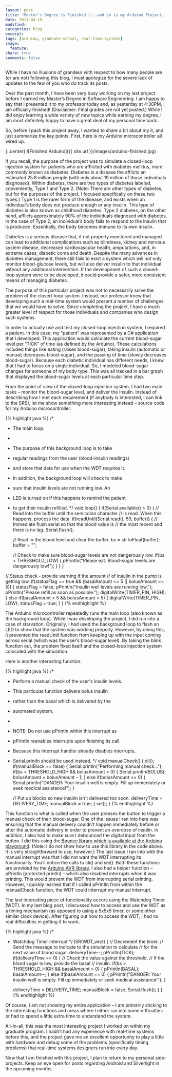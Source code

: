 ```yaml
---
layout: post
title: "Master’s Degree is Finished (...and so is my Arduino Project...)"
date: 2011-04-19
modified:
categories: blog
excerpt:
tags: [arduino, graduate-school, real-time-systems]
image:
  feature:
share: true
comments: false
---
```

While I have no illusions of grandeur with respect to how many people are (or are not) following this blog, I must apologize for the severe lack of updates to the few of you who do track its posts.

Over the past month, I have been very busy working on my last project before I earned my Master’s Degree in Software Engineering. I am happy to say that I presented it to my professor today and, as yesterday at 4:30PM, I am officially finished! (Disclaimer: Final grades are not yet posted.) While I did enjoy learning a wide variety of new topics while earning my degree, I am most definitely happy to have a great deal of my personal time back.

So, before I pack this project away, I wanted to share a bit about my it, and just summarize the key points. First, here is my Arduino microcontroller all wired up.

{:.center}
![Finished Arduino]({{ site.url }}/images/arduino-finished.jpg)

If you recall, the purpose of the project was to simulate a closed-loop injection system for patients who are afflicted with diabetes mellitus, more commonly known as diabetes. Diabetes is a disease the afflicts an estimated 25.8 million people (with only about 19 million of those individuals diagnosed). Within diabetes, there are two types of diabetes labeled, conveniently, Type 1 and Type 2. (Note: There are other types of diabetes, but for the purposes of the project, I focused specifically on these two types.) Type 1 is the rarer form of the disease, and exists when an individual’s body does not produce enough or any insulin. This type of diabetes is also known as childhood diabetes. Type 2 diabetes, on the other hand, afflicts approximately 90% of the individuals diagnosed with diabetes. In the case of Type 2, an individual’s body fails to respond to the insulin that is produced. Essentially, the body becomes immune to its own insulin.

Diabetes is a serious disease that, if not properly monitored and managed can lead to additional complications such as blindness, kidney and nervous system disease, decreased cardiovascular health, amputations, and, in extreme cases, diabetic coma and death. Despite the many advances in diabetes management, there still fails to exist a system which will not only monitor blood-glucose levels, but will also deliver insulin to that individual without any additional intervention. If the development of such a closed-loop system were to be developed, it could provide a safer, more consistent means of managing diabetes.

The purpose of this particular project was not to necessarily solve the problem of the closed-loop system. Instead, our professor knew that developing such a real-time system would present a number of challenges that we would have to solve. Since completing the project, I have a much greater level of respect for those individuals and companies who design such systems.

In order to actually use and test my closed-loop injection system, I required a patient. In this case, my “patient” was represented by a C# application that I developed. This application would calculate the current blood-sugar level per “TICK” of time (as defined by the Arduino). These calculations included things like eating (raises blood-sugar), taking insulin (automatic or manual; decreases blood-sugar), and the passing of time (slowly decreases blood-sugar). Because each diabetic individual has different needs, I knew that I had to focus on a single individual. So, I modeled blood-sugar changes for someone of my body type. This was all tracked in a bar graph that displayed the blood-sugar levels at each particular time step.

From the point of view of the closed-loop injection system, I had two main tasks – monitor the blood-sugar level, and deliver the insulin. Instead of describing how I met each requirement (if anybody is interested, I can link to the SRS), let me show something more interesting instead – source code for my Arduino microcontroller.

{% highlight java %}
/*
 * The main loop.
 *
 * The purpose of this background loop is to take
 * regular readings from the user (blood-insulin readings)
 * and store that data for use when the WDT requires it.
 * In addition, the background loop will check to make
 * sure that insulin levels are not running low. An
 * LED is turned on if this happens to remind the patient
 * to get their insulin refilled. */
void loop()
{
  if(Serial.available() > 0) {
    // Read into the buffer until the semicolon character
    // is read. When this happens, process the data.
    if(readUntil(Serial.read(), 59, buffer)) {
      // Immediate flush serial so that the blood value is
      // the most recent and there is no lag.
      Serial.flush();

      // Read in the blood level and clear the buffer.
      bs = strToFloat(buffer);
      buffer = "";

      // Check to make sure blood-sugar levels are not dangerously low.
      if(bs < THRESHOLD_LOW) {
        pPrintln("Please eat. Blood-sugar levels are dangerously low!");
      }
    }
  }

  // Status check - provide warning if the amount
  // of insulin in the pump is getting low.
  if(statusFlag == true && (basalAmount <= 5 || bolusAmount <= 5)) {
    statusFlag = false;
    pPrintln("Insulin well levels are running low.");
    pPrintln("Please refill as soon as possible.");
    digitalWrite(TIMER_PIN, HIGH);
  } else if(basalAmount > 5 && bolusAmount > 5) {
    digitalWrite(TIMER_PIN, LOW);
    statusFlag = true;
  }
}
{% endhighlight %}

The Arduino microcontroller repeatedly runs the main loop (also known as the background loop). While I was developing the project, I did run into a case of starvation. Originally, I had used the background loop to flash an LED to show that the system was working properly. However, by doing this, it prevented the readUntil function from keeping up with the input coming across serial (which was the user’s blood-sugar level). By taking the blink function out, the problem fixed itself and the closed-loop injection system coincided with the simulation.

Here is another interesting function:

{% highlight java %}
/*
 * Perform a manual check of the user's insulin levels.
 * This particular function delivers bolus insulin
 * rather than the basal which is delivered by the
 * automated system.
 *
 * NOTE: Do not use pPrintln within this interrupt as
 * pPrintln reenables interrupts upon finishing its call.
 * Because this interrupt handler already disables interrupts,
 * Serial.println should be used instead.
 */
void manualCheck() {
  cli();
  if(manualBlock == false) {
    Serial.println("Performing manual check...");
    if(bs > THRESHOLD_HIGH && bolusAmount > 0) {
      Serial.println(BOLUS);
      bolusAmount = bolusAmount - 1;
    } else if(bolusAmount == 0) {
      Serial.println("DANGER: Your insulin well is empty. Fill up immediately or seek medical assistance!");
    }

    // Put up blocks so new insulin isn't delivered too soon.
    deliveryTime = DELIVERY_TIME;
    manualBlock = true;
  }
  sei();
}
{% endhighlight %}

This function is what is called when the user presses the button to trigger a manual check of their blood-sugar. One of the issues I ran into here was ensuring that the manual delivery couldn’t happen immediately before or after the automatic delivery in order to prevent an overdose of insulin. In addition, I also had to make sure I debounced the digital input from the button. I did this using the [Bounce library which is available at the Arduino playground](http://www.arduino.cc/playground/Code/Bounce). (Note: I do not show how to use this library in the code above. It is very straightforward to use, however.) The last issue I ran into with the manual interrupt was that I did not want the WDT interrupting its functionality. You’ll notice the calls to cli() and sei(). Both these functions are provided by the [Arduino AVR library](http://www.arduino.cc/playground/Main/AVR). I also had a helper function – pPrintln (protected println) – which also disabled interrupts when it was printing. This would prevent the WDT from interrupting serial printing. However, I quickly learned that if I called pPrintln from within the manualCheck function, the WDT could interrupt my manual interrupt.

The last interesting piece of functionality occurs using the Watchdog Timer (WDT). In my last blog post, I discussed how to access and use the WDT as a timing mechanism (as opposed to using a 5x5x5 timer, or some other similar clock device). After figuring out how to access the WDT, I had no real difficulties in getting it to work.

{% highlight java %}
/*
 * Watchdog Timer Interrupt
 */
ISR(WDT_vect)
{
  // Decrement the timer.
  // Send the message to indicate to the simulation to calculate
  // for the next value of blood sugar.
  deliveryTime--;
  pPrintln(TICK);
  if(deliveryTime == 0) {
    // Check the value against the threshold.
    // If the blood sugar is low, provide the basal
    // insulin.
    if(bs > THRESHOLD_HIGH && basalAmount > 0) {
      pPrintln(BASAL);
      basalAmount--;
    } else if(basalAmount == 0) {
      pPrintln("DANGER: Your insulin well is empty. Fill up immediately or seek medical assistance!");
    }

    deliveryTime = DELIVERY_TIME;
    manualBlock = false;
    Serial.flush();
  }
}
{% endhighlight %}

Of course, I am not showing my entire application – I am primarily sticking to the interesting functions and areas where I either ran into some difficulties or had to spend a little extra time to understand the system.

All-in-all, this was the most interesting project I worked on within my graduate program. I hadn’t had any experience with real-time systems before this, and the project gave me an excellent opportunity to play a little with hardware and debug some of the problems (specifically timing problems) that real-time systems designers run into every day.

Now that I am finished with this project, I plan to return to my personal side-projects. Keep an eye open for posts regarding Android and Silverlight in the upcoming months.
